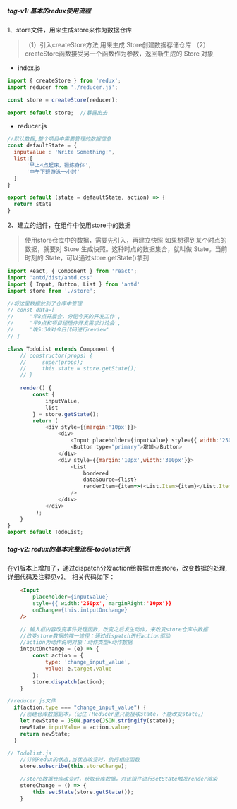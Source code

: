 ##### tag-v1: 基本的redux使用流程
1、store文件，用来生成store来作为数据仓库

> （1）引入createStore方法,用来生成 Store创建数据存储仓库
（2）createStore函数接受另一个函数作为参数，返回新生成的 Store 对象

- index.js
```js
import { createStore } from 'redux';
import reducer from './reducer.js';

const store = createStore(reducer); 

export default store;  //暴露出去
```
- reducer.js
```js
//默认数据,整个项目中需要管理的数据信息
const defaultState = {
  inputValue : 'Write Something!',
  list:[
      '早上4点起床，锻炼身体',
      '中午下班游泳一小时'
  ]
} 

export default (state = defaultState, action) => {
  return state
}
```
2、建立的组件，在组件中使用store中的数据
> 使用store仓库中的数据，需要先引入，再建立快照
如果想得到某个时点的数据，就要对 Store 生成快照。这种时点的数据集合，就叫做 State。当前时刻的 State，可以通过store.getState()拿到

```js
import React, { Component } from 'react';
import 'antd/dist/antd.css'
import { Input, Button, List } from 'antd'
import store from './store';

//将这里数据放到了仓库中管理
// const data=[
//     '早8点开晨会，分配今天的开发工作',
//     '早9点和项目经理作开发需求讨论会',
//     '晚5:30对今日代码进行review'
// ]

class TodoList extends Component {
    // constructor(props) {
    //     super(props);
    //     this.state = store.getState();
    // }

    render() { 
        const {
            inputValue,  
            list
        } = store.getState();
        return ( 
            <div style={{margin:'10px'}}>
                <div>
                    <Input placeholder={inputValue} style={{ width:'250px', marginRight:'10px'}}/>
                    <Button type="primary">增加</Button>
                </div>
                <div style={{margin:'10px',width:'300px'}}>
                    <List
                        bordered
                        dataSource={list}
                        renderItem={item=>(<List.Item>{item}</List.Item>)}
                    />    
                </div>
            </div>
         );
    }
}
export default TodoList;
```


##### tag-v2: redux的基本完整流程-todolist示例
在v1版本上增加了，通过dispatch分发action给数据仓库store，改变数据的处理,详细代码及注释见v2。
相关代码如下：
```html
    <Input 
        placeholder={inputValue}
        style={{ width:'250px', marginRight:'10px'}}
        onChange={this.intputOnchange}
    />
```
```js
    // 输入框内容改变事件处理函数，改变之后发生动作，来改变store仓库中数据
    //改变store数据的唯一途径：通过dispatch进行action驱动
    //action为动作说明对象：动作类型+动作数据
    intputOnchange = (e) => {
        const action = {
            type: 'change_input_value',
            value: e.target.value
        };
        store.dispatch(action);
    }

//reducer.js文件
  if(action.type === "change_input_value") {
    //创建仓库数据副本，（记住：Reducer里只能接收state，不能改变state。） 
    let newState = JSON.parse(JSON.stringify(state));
    newState.inputValue = action.value;
    return newState;
  }

// Todolist.js
    //订阅Redux的状态,当状态改变时，执行相应函数
    store.subscribe(this.storeChange);

    //store数据仓库改变时，获取仓库数据，对该组件进行setState触发render渲染
    storeChange = () => {
        this.setState(store.getState());
    }
```

